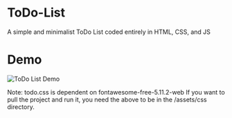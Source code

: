 # ToDo-List
A simple and minimalist ToDo List coded entirely in HTML, CSS, and JS


# Demo
![ToDo List Demo](demo/demo.gif)



Note: todo.css is dependent on fontawesome-free-5.11.2-web
If you want to pull the project and run it, you need the above to be in the /assets/css directory.

